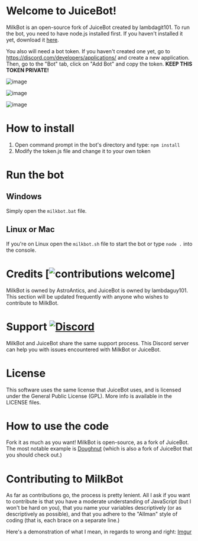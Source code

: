 # Welcome to JuiceBot!

MilkBot is an open-source fork of JuiceBot created by lambdagit101.  To run the bot, you need to have node.js installed first. If you haven't installed it yet, download it [here](https://nodejs.org/en/download/).

You also will need a bot token. If you haven't created one yet, go to https://discord.com/developers/applications/ and create a new application. Then, go to the "Bot" tab, click on "Add Bot" and copy the token. **KEEP THIS TOKEN PRIVATE!**

![image](https://i.imgur.com/0Mowj08.png)

![image](https://i.imgur.com/noXpW6K.png)

![image](https://i.imgur.com/Pj6yQO6.png)

# How to install
1) Open command prompt in the bot's directory and type: `npm install`
2) Modify the token.js file and change it to your own token

# Run the bot
## Windows
Simply open the `milkbot.bat` file.

## Linux or Mac
If you're on Linux open the `milkbot.sh` file to start the bot or type `node .` into the console.

# Credits [![contributions welcome](https://img.shields.io/badge/contributions-welcome-brightgreen.svg?style=flat)]
MilkBot is owned by AstroAntics, and JuiceBot is owned by lambdaguy101. This section will be updated frequently with anyone who wishes to contribute to MilkBot.

# Support [![Discord](https://img.shields.io/discord/735495269034098768?style=flat)](https://discord.gg/9gvAq7r)
MilkBot and JuiceBot share the same support process. This Discord server can help you with issues encountered with MilkBot or JuiceBot.

# License
This software uses the same license that JuiceBot uses, and is licensed under the General Public License (GPL). More info is available in the LICENSE files.

# How to use the code
Fork it as much as you want! MilkBot is open-source, as a fork of JuiceBot. The most notable example is [Doughnut](https://github.com/DavidJoacaRo/doughnut/) (which is also a fork of JuiceBot that you should check out.)

# Contributing to MilkBot
As far as contributions go, the process is pretty lenient. All I ask if you want to contribute is that you have a moderate understanding of JavaScript (but I won't be hard on you), that you name your variables descriptively (or as descriptively as possible), and that you adhere to the "Allman" style of coding (that is, each brace on a separate line.)

Here's a demonstration of what I mean, in regards to wrong and right:
[Imgur](https://imgur.com/55tWm6U)


